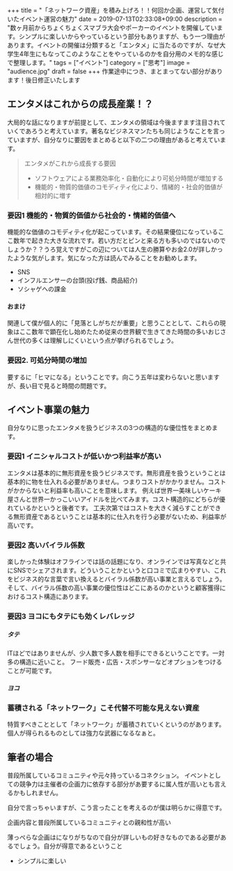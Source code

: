 +++
title = "「ネットワーク資産」を積み上げろ！！何回か企画、運営して気付いたイベント運営の魅力"
date = 2019-07-13T02:33:08+09:00
description = "数ヶ月前からちょくちょくスマブラ大会やポーカーのイベントを開催しています。シンプルに楽しいからやっているという部分もありますが、もう一つ理由があります。イベントの開催は分類すると「エンタメ」に当たるのですが、なぜ大学生4年生にもなってこのようなことをやっているのかを自分用のメモ的な感じで整理します。"
tags = ["イベント"]
category = ["思考"]
image = "audience.jpg"
draft = false
+++
作業途中につき、まとまってない部分があります！後日修正いたします
## エンタメはこれからの成長産業！？
大局的な話になりますが前提として、エンタメの領域は今後ますます注目されていくであろうと考えています。著名なビジネスマンたちも同じようなことを言っていますが、自分なりに要因をまとめると以下の二つの理由があると考えています。

> エンタメがこれから成長する要因
> 
> - ソフトウェアによる業務効率化・自動化により可処分時間が増加する
> - 機能的・物質的価値のコモディティ化により、情緒的・社会的価値が相対的に増す

### 要因1 機能的・物質的価値から社会的・情緒的価値へ
機能的な価値のコモディティ化が起こっています。その結果優位になっているここ数年で起きた大きな流れです。若い方だとピンと来る方も多いのではないのでしょうか？？うろ覚えですがこの辺については人生の勝算やお金2.0が詳しかったような気がします。気になった方は読んでみることをお勧めします。
- SNS
- インフルエンサーの台頭(投げ銭、商品紹介)
- ソシャゲへの課金

#### おまけ
関連して僕が個人的に「見落としがちだが重要」と思うこととして、これらの現象はここ数年で顕在化し始めたため従来の世界観で生きてきた時間の多いおじさん世代の多くは理解しにくいという点が挙げられるでしょう。


### 要因2. 可処分時間の増加
要するに「ヒマになる」ということです。向こう五年は変わらないと思いますが、長い目で見ると時間の問題です。

## イベント事業の魅力
自分なりに思ったエンタメを扱うビジネスの3つの構造的な優位性をまとめます。

### 要因1 イニシャルコストが低いかつ利益率が高い
エンタメは基本的に無形資産を扱うビジネスです。無形資産を扱うということは基本的に物を仕入れる必要がありません。つまりコストがかかりません。コストがかからないと利益率も高いことを意味します。
例えば世界一美味しいケーキ屋さんと世界一かっこいいアイドルを比べてみます。コスト構造的にどちらが優れているかというと後者です。
工夫次第ではコストを大きく減らすことができる無形資産であるということは基本的に仕入れを行う必要がないため、利益率が高いです。

### 要因2 高いバイラル係数
楽しかった体験はオフラインでは話の話題になり、オンラインでは写真などと共にSNSでシェアされます。どういうことかというと口コミで広まりやすい、これをビジネス的な言葉で言い換えるとバイラル係数が高い事業と言えるでしょう。
そして、バイラル係数の高い事業の優位性はどこにあるのかというと顧客獲得におけるコスト構造にあります。

### 要因3 ヨコにもタテにも効くレバレッジ
##### タテ
ITほどではありませんが、少人数で多人数を相手にできるということです。一対多の構造に近いこと。
フード販売・広告・スポンサーなどオプションをつけることが可能です。
##### ヨコ

### 蓄積される「ネットワーク」こそ代替不可能な見えない資産
特質すべきこととして「ネットワーク」が蓄積されていくというのがあります。個人が得られるものとしては強力な武器になるなぁと。

## 筆者の場合
普段所属しているコミュニティや元々持っているコネクション。
イベントとしての競争力は主催者の企画力に依存する部分があ要するに属人性が高いとも言えるかもしれません。


自分で言っちゃいますが、こう言ったことを考えるのが僕は明らかに得意です。

企画内容と普段所属しているコミュニティとの親和性が高い

薄っぺらな企画はになりがちなので自分が詳しいもの好きなものである必要があるでしょう。自分が得意であるということ

- シンプルに楽しい
